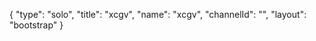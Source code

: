 {
    "type": "solo",
    "title": "xcgv",
    "name": "xcgv",
    "channelId": "",
    "layout": "bootstrap"
}